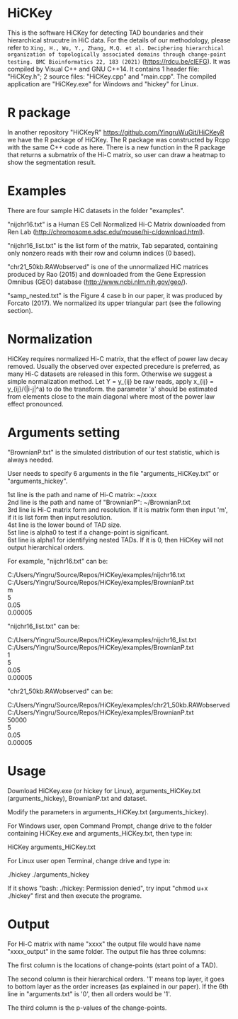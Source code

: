 # HiCKey

This is the software HiCKey for detecting TAD boundaries and their hierarchical strucutre in HiC data. For the details of our methodology, please refer to ```Xing, H., Wu, Y., Zhang, M.Q. et al. Deciphering hierarchical organization of topologically associated domains through change-point testing. BMC Bioinformatics 22, 183 (2021)``` (https://rdcu.be/clEFG). It was compiled by Visual C++ and GNU C++14. It contains 1 header file: "HiCKey.h"; 2 source files: "HiCKey.cpp" and "main.cpp". The compiled application are "HiCKey.exe" for Windows and "hickey" for Linux.

# R package

In another repository "HiCKeyR" https://github.com/YingruWuGit/HiCKeyR we have the R package of HiCKey. The R package was constructed by Rcpp with the same C++ code as here. There is a new function in the R package that returns a submatrix of the Hi-C matrix, so user can draw a heatmap to show the segmentation result.

# Examples

There are four sample HiC datasets in the folder "examples".

"nijchr16.txt" is a Human ES Cell Normalized Hi-C Matrix downloaded from Ren Lab (http://chromosome.sdsc.edu/mouse/hi-c/download.html).

"nijchr16_list.txt" is the list form of the matrix, Tab separated, containing only nonzero reads with their row and column indices (0 based).

"chr21_50kb.RAWobserved" is one of the unnormalized HiC matrices produced by Rao (2015) and downloaded from the Gene Expression Omnibus (GEO) database (http://www.ncbi.nlm.nih.gov/geo/).

"samp_nested.txt" is the Figure 4 case b in our paper, it was produced by Forcato (2017). We normalized its upper triangular part (see the following section).

# Normalization

HiCKey requires normalized Hi-C matrix, that the effect of power law decay removed. Usually the observed over expected precedure is preferred, as many Hi-C datasets are released in this form. Otherwise we suggest a simple normalization method. Let Y = y_{ij} be raw reads, apply x_{ij} = y_{ij}/(|i-j|^a) to do the transform. the parameter 'a' should be estimated from elements close to the main diagonal where most of the power law effect pronounced.

# Arguments setting

"BrownianP.txt" is the simulated distribution of our test statistic, which is always needed.

User needs to specify 6 arguments in the file "arguments_HiCKey.txt" or "arguments_hickey".

1st line is the path and name of Hi-C matrix: ~/xxxx \
2nd line is the path and name of "BrownianP": ~/BrownianP.txt \
3rd line is Hi-C matrix form and resolution. If it is matrix form then input 'm', if it is list form then input resolution. \
4st line is the lower bound of TAD size. \
5st line is alpha0 to test if a change-point is significant. \
6st line is alpha1 for identifying nested TADs. If it is 0, then HiCKey will not output hierarchical orders.

For example, "nijchr16.txt" can be:

C:/Users/Yingru/Source/Repos/HiCKey/examples/nijchr16.txt \
C:/Users/Yingru/Source/Repos/HiCKey/examples/BrownianP.txt \
m \
5 \
0.05 \
0.00005

"nijchr16_list.txt" can be:

C:/Users/Yingru/Source/Repos/HiCKey/examples/nijchr16_list.txt \
C:/Users/Yingru/Source/Repos/HiCKey/examples/BrownianP.txt \
1 \
5 \
0.05 \
0.00005

"chr21_50kb.RAWobserved" can be:

C:/Users/Yingru/Source/Repos/HiCKey/examples/chr21_50kb.RAWobserved \
C:/Users/Yingru/Source/Repos/HiCKey/examples/BrownianP.txt \
50000 \
5 \
0.05 \
0.00005

# Usage
Download HiCKey.exe (or hickey for Linux), arguments_HiCKey.txt (arguments_hickey), BrownianP.txt and dataset.

Modify the parameters in arguments_HiCKey.txt (arguments_hickey).

For Windows user, open Command Prompt, change drive to the folder containing HiCKey.exe and arguments_HiCKey.txt, then type in:

HiCKey arguments_HiCKey.txt

For Linux user open Terminal, change drive and type in:

./hickey ./arguments_hickey

If it shows "bash: ./hickey: Permission denied", try input "chmod u+x ./hickey" first and then execute the programe.

# Output

For Hi-C matrix with name "xxxx" the output file would have name "xxxx_output" in the same folder. The output file has three columns:

The first column is the locations of change-points (start point of a TAD).

The second column is their hierarchical orders. '1' means top layer, it goes to bottom layer as the order increases (as explained in our paper). If the 6th line in "arguments.txt" is '0', then all orders would be '1'.

The third column is the p-values of the change-points.
